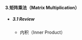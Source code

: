 #### 3.矩阵乘法（Matrix Multiplication）

* ##### 3.1 Review

  * 内积（Inner Product）












































